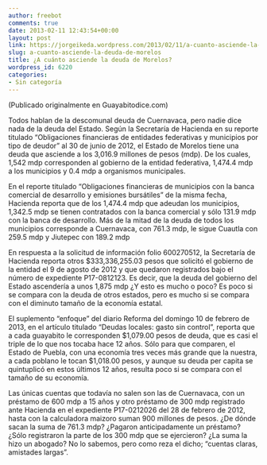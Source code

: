 ```yaml
---
author: freebot
comments: true
date: 2013-02-11 12:43:54+00:00
layout: post
link: https://jorgeikeda.wordpress.com/2013/02/11/a-cuanto-asciende-la-deuda-de-morelos/
slug: a-cuanto-asciende-la-deuda-de-morelos
title: ¿A cuánto asciende la deuda de Morelos?
wordpress_id: 6220
categories:
- Sin categoría
---
```


(Publicado originalmente en Guayabitodice.com)

Todos hablan de la descomunal deuda de Cuernavaca, pero nadie dice  nada de la deuda del Estado. Según la Secretaría de Hacienda en su reporte titulado “Obligaciones financieras de entidades federativas y municipios por tipo de deudor” al 30 de junio de 2012, el Estado de Morelos tiene una deuda que asciende a los 3,016.9 millones de pesos (mdp). De los cuales, 1,542 mdp corresponden al gobierno de la entidad federativa, 1,474.4 mdp a los municipios y 0.4 mdp a organismos municipales.

En el reporte titulado “Obligaciones financieras de municipios con la banca comercial de desarrollo y emisiones bursátiles” de la misma fecha, Hacienda reporta que de los 1,474.4 mdp que adeudan los municipios, 1,342.5 mdp se tienen contratados con la banca comercial y  sólo 131.9 mdp con la banca de desarrollo. Más de la mitad de la deuda de todos los municipios corresponde a Cuernavaca, con 761.3 mdp, le sigue Cuautla con 259.5 mdp y Jiutepec con 189.2 mdp

En respuesta a la solicitud de información folio 600270512, la Secretaría de Hacienda reporta otros $333,336,255.03 pesos que solicitó el gobierno de la entidad el 9 de agosto de 2012 y que quedaron registrados bajo el número de expediente P17-0812123. Es decir, que la deuda del gobierno del Estado ascendería a unos 1,875 mdp ¿Y esto es mucho o poco? Es poco si se compara con la deuda de otros estados, pero es mucho si se compara con el diminuto tamaño de la economía estatal.

El suplemento “enfoque” del diario Reforma del domingo 10 de febrero de 2013, en el artículo titulado “Deudas locales: gasto sin control”, reporta que a cada guayabito le corresponden $1,079.00 pesos de deuda, que es casi el triple de lo que nos tocaba hace 12 años. Sólo para que comparen, el Estado de Puebla, con una economía tres veces más grande que la nuestra, a cada poblano le tocan  $1,018.00 pesos, y aunque su deuda per capita se quintuplicó en estos últimos 12 años, resulta poco si se compara con el tamaño de su economía.

Las únicas cuentas que todavía no salen son las de Cuernavaca, con un préstamo de 600 mdp a 15 años y otro préstamo de 300 mdp registrado ante Hacienda en el expediente P17-0212026 del 28 de febrero de 2012, hasta con la calculadora maizoro suman 900 millones de pesos. ¿De dónde sacan la suma de 761.3 mdp? ¿Pagaron anticipadamente un préstamo? ¿Sólo registraron la parte de los 300 mdp que se ejercieron? ¿La suma la hizo un abogado? No lo sabemos, pero como reza el dicho; “cuentas claras, amistades largas”.
